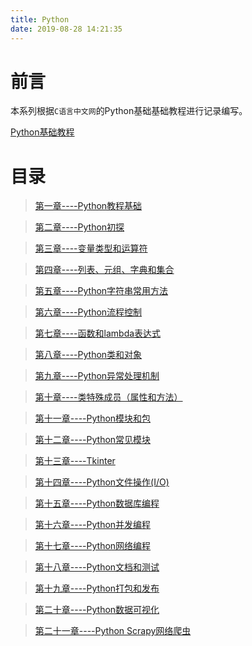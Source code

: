 ```yaml
---
title: Python
date: 2019-08-28 14:21:35
---
```


# 前言

本系列根据`C语言中文网`的Python基础基础教程进行记录编写。

[Python基础教程]("http://c.biancheng.net/python/")

# 目录

> [第一章----Python教程基础](https://evanmeek.github.io/2019/08/29/Python-01-Python%E6%95%99%E7%A8%8B%E5%9F%BA%E7%A1%80/)

> [第二章----Python初探](https://evanmeek.github.io/2019/08/29/Python-02-Python%E5%88%9D%E6%8E%A2/)

> [第三章----变量类型和运算符](https://evanmeek.github.io/2019/08/31/Python-03-Python%E5%8F%98%E9%87%8F%E7%B1%BB%E5%9E%8B%E5%92%8C%E8%BF%90%E7%AE%97%E7%AC%A6/)

> [第四章----列表、元组、字典和集合](https://evanmeek.github.io/2019/09/08/Python-04-Python%E5%88%97%E8%A1%A8%E3%80%81%E5%85%83%E7%BB%84%E3%80%81%E5%AD%97%E5%85%B8%E5%92%8C%E9%9B%86%E5%90%88/)

> [第五章----Python字符串常用方法](https://evanmeek.github.io/2019/09/23/Python-05-Python字符串常用方法详解/)

> [第六章----Python流程控制]()

> [第七章----函数和lambda表达式]()

> [第八章----Python类和对象]()

> [第九章----Python异常处理机制]()

> [第十章----类特殊成员（属性和方法）]()

> [第十一章----Python模块和包]()

> [第十二章----Python常见模块]()

> [第十三章----Tkinter]()

> [第十四章----Python文件操作(I/O)]()

> [第十五章----Python数据库编程]()

> [第十六章----Python并发编程]()

> [第十七章----Python网络编程]()

> [第十八章----Python文档和测试]()

> [第十九章----Python打包和发布]()

> [第二十章----Python数据可视化]()

> [第二十一章----Python Scrapy网络爬虫]()

